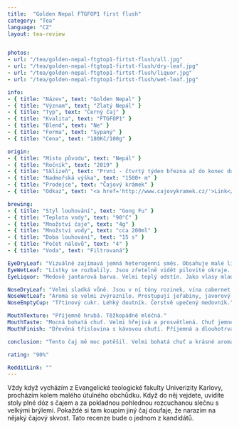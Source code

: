 ```yaml
---
title:  "Golden Nepal FTGFOP1 first flush"
category: "Tea"
language: "CZ"
layout: tea-review


photos:
- url: "/tea/golden-nepal-ftgtop1-firtst-flush/all.jpg"
- url: "/tea/golden-nepal-ftgtop1-firtst-flush/dry-leaf.jpg"
- url: "/tea/golden-nepal-ftgtop1-firtst-flush/liquor.jpg"
- url: "/tea/golden-nepal-ftgtop1-firtst-flush/wet-leaf.jpg"

info:
- { title: "Název", text: "Golden Nepal" }
- { title: "Význam", text: "Zlatý Nepál" }
- { title: "Typ", text: "Černý čaj" }
- { title: "Kvalita", text: "FTGFOP1" }
- { title: "Blend", text: "Ne" }
- { title: "Forma", text: "Sypaný" }
- { title: "Cena", text: "180Kč/100g" }

origin:
- { title: "Místo původu", text: "Nepál" }
- { title: "Ročník", text: "2019" }
- { title: "Sklizeň", text: "První - čtvrtý týden března až do konec dubna" }
- { title: "Nadmořská výška", text: "1500+ m" }
- { title: "Prodejce", text: "Čajový krámek" }
- { title: "Odkaz", text: "<a href='http://www.cajovykramek.cz/'>Link</a>" }

brewing:
- { title: "Styl louhování", text: "Gong Fu" }
- { title: "Teplota vody", text: "90°C" }
- { title: "Množství čaje", text: "4g" }
- { title: "Množství vody", text: "cca 200ml" }
- { title: "Doba louhování", text: "15 s" }
- { title: "Počet nálevů", text: "4" }
- { title: "Voda", text: "Filtrovaná"}

EyeDryLeaf: "Vizuálně zajímavá jemná heterogenní směs. Obsahuje malé lístky s řapíky. Lístky mají celou škálu barevných odstínů od zelené přes hnědou až k šedé. Také se v ní vyskytují malé tipsy s nažloutlými chloupky. Vzácně se najdou i kousky jemných větviček."
EyeWetLeaf: "Lístky se rozbalily. Jsou zřetelně vidět pilovité okraje. Barvy lístků se sjednotily. Velmi se zvýraznilo žilkování. Celkově listy vypadají jako čerstvě natrhané."
EyeLiquor: "Medově jantarová barva. Velmi teplý odstín. Jako vlasy mladé krásné zrzky ve svitu slunce."

NoseDryLeaf: "Velmi sladká vůně. Jsou v ní tóny rozinek, vína cabernet, ječný slad a sušené okvětní lístky růže."
NoseWetLeaf: "Aroma se velmi zvýraznilo. Prostupují jeřabiny, javorový sirup, červené víno. Také připomíná vůni, když řežete čerstvé dřevo listnatého stromu."
NoseEmptyCup: "Třtinový cukr. Lehký doutník. Čerstvě upečený medovník."

MouthTexture: "Příjemně hrubá. Těžkopádně mléčná."
MouthTaste: "Mocná bohatá chuť. Velmi hřejivá a prosvětlená. Chuť jemného tabáku a kvalitní staré whisky uzráté v dřevěných sudech. Projevují se i tóny kouře z pálení čerstvého dřeva. Prostupuje i chuť čerstvě pražené kávy a nenápadná minerálnost."
MouthFinish: "Dřevěná tříslovina s kávovou chutí. Příjemná a dlouhotrvající."

conclusion: "Tento čaj mě moc potěšil. Velmi bohatá chuť a krásné aroma. Je velmi podobný čajům ze severu Darjeelingu, ale vyšší nadmořská výška mu přidala na intenzitě. Velký podíl na chuti mají zlaté tipsy, které ho velmi osvěžují. Je vidět, že je i velmi kvalitně a šetrně zpracovaný. Je to nejlepší černý čaj, se kterým jsem se v poslední době setkal."

rating: "90%"

RedditLink: ""
---
```


Vždy když vycházím z Evangelické teologické fakulty Univerizity Karlovy, procházím kolem malého útulného obchůdku. Když do něj vejdete, uvidíte stoly plné dóz s čajem a za pokladnou pohlednou rozcuchanou slečnu s velkými brýlemi. Pokaždé si tam koupím jiný čaj doufaje, že narazím na nějaký čajový skvost. Tato recenze bude o jednom z kandidátů.